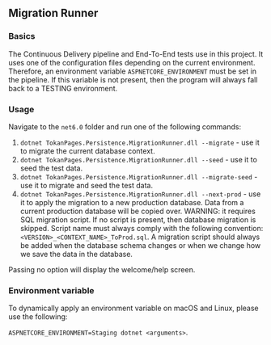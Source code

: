 ## Migration Runner

### Basics

The Continuous Delivery pipeline and End-To-End tests use in this project. It uses one of the configuration files depending on the current environment. Therefore, an environment variable `ASPNETCORE_ENVIRONMENT` must be set in the pipeline. If this variable is not present, then the program will always fall back to a TESTING environment.

### Usage

Navigate to the `net6.0` folder and run one of the following commands:

1. `dotnet TokanPages.Persistence.MigrationRunner.dll --migrate` - use it to migrate the current database context.
1. `dotnet TokanPages.Persistence.MigrationRunner.dll --seed` - use it to seed the test data.
1. `dotnet TokanPages.Persistence.MigrationRunner.dll --migrate-seed` - use it to migrate and seed the test data.
1. `dotnet TokanPages.Persistence.MigrationRunner.dll --next-prod` - use it to apply the migration to a new production database. Data from a current production database will be copied over. WARNING: it requires SQL migration script. If no script is present, then database migration is skipped. Script name must always comply with the following convention: `<VERSION>_<CONTEXT_NAME>_ToProd.sql`. A migration script should always be added when the database schema changes or when we change how we save the data in the database.

Passing no option will display the welcome/help screen.

### Environment variable

To dynamically apply an environment variable on macOS and Linux, please use the following:

`ASPNETCORE_ENVIRONMENT=Staging dotnet <arguments>`.
